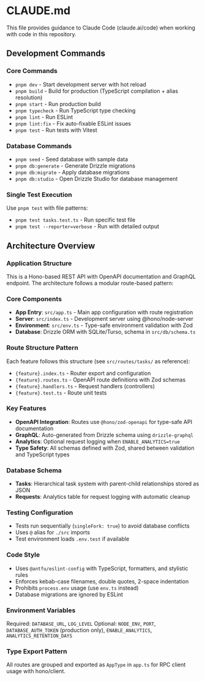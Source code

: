 # CLAUDE.md

This file provides guidance to Claude Code (claude.ai/code) when working with code in this repository.

## Development Commands

### Core Commands

- `pnpm dev` - Start development server with hot reload
- `pnpm build` - Build for production (TypeScript compilation + alias resolution)
- `pnpm start` - Run production build
- `pnpm typecheck` - Run TypeScript type checking
- `pnpm lint` - Run ESLint
- `pnpm lint:fix` - Fix auto-fixable ESLint issues
- `pnpm test` - Run tests with Vitest

### Database Commands

- `pnpm seed` - Seed database with sample data
- `pnpm db:generate` - Generate Drizzle migrations
- `pnpm db:migrate` - Apply database migrations
- `pnpm db:studio` - Open Drizzle Studio for database management

### Single Test Execution

Use `pnpm test` with file patterns:

- `pnpm test tasks.test.ts` - Run specific test file
- `pnpm test --reporter=verbose` - Run with detailed output

## Architecture Overview

### Application Structure

This is a Hono-based REST API with OpenAPI documentation and GraphQL endpoint. The architecture follows a modular route-based pattern:

### Core Components

- **App Entry**: `src/app.ts` - Main app configuration with route registration
- **Server**: `src/index.ts` - Development server using @hono/node-server
- **Environment**: `src/env.ts` - Type-safe environment validation with Zod
- **Database**: Drizzle ORM with SQLite/Turso, schema in `src/db/schema.ts`

### Route Structure Pattern

Each feature follows this structure (see `src/routes/tasks/` as reference):

- `{feature}.index.ts` - Router export and configuration
- `{feature}.routes.ts` - OpenAPI route definitions with Zod schemas
- `{feature}.handlers.ts` - Request handlers (controllers)
- `{feature}.test.ts` - Route unit tests

### Key Features

- **OpenAPI Integration**: Routes use `@hono/zod-openapi` for type-safe API documentation
- **GraphQL**: Auto-generated from Drizzle schema using `drizzle-graphql`
- **Analytics**: Optional request logging when `ENABLE_ANALYTICS=true`
- **Type Safety**: All schemas defined with Zod, shared between validation and TypeScript types

### Database Schema

- **Tasks**: Hierarchical task system with parent-child relationships stored as JSON
- **Requests**: Analytics table for request logging with automatic cleanup

### Testing Configuration

- Tests run sequentially (`singleFork: true`) to avoid database conflicts
- Uses `@` alias for `./src` imports
- Test environment loads `.env.test` if available

### Code Style

- Uses `@antfu/eslint-config` with TypeScript, formatters, and stylistic rules
- Enforces kebab-case filenames, double quotes, 2-space indentation
- Prohibits `process.env` usage (use `env.ts` instead)
- Database migrations are ignored by ESLint

### Environment Variables

Required: `DATABASE_URL`, `LOG_LEVEL`
Optional: `NODE_ENV`, `PORT`, `DATABASE_AUTH_TOKEN` (production only), `ENABLE_ANALYTICS`, `ANALYTICS_RETENTION_DAYS`

### Type Export Pattern

All routes are grouped and exported as `AppType` in `app.ts` for RPC client usage with hono/client.
